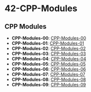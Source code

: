 # 42-CPP-Modules

## CPP Modules

- **CPP-Modules-00**: [CPP-Modules-00](https://github.com/facetint/42-CPP-Modules/tree/CPP-Module-00)  
- **CPP-Modules-01**: [CPP-Modules-01](https://github.com/facetint/42-CPP-Modules/tree/CPP-Module-01)  
- **CPP-Modules-02**: [CPP-Modules-02](https://github.com/facetint/42-CPP-Modules/tree/CPP-Module-02)  
- **CPP-Modules-03**: [CPP-Modules-03](https://github.com/facetint/42-CPP-Modules/tree/CPP-Module-03)  
- **CPP-Modules-04**: [CPP-Modules-04](https://github.com/facetint/42-CPP-Modules/tree/CPP-Module-04)  
- **CPP-Modules-05**: [CPP-Modules-05](https://github.com/facetint/42-CPP-Modules/tree/CPP-Module-05)  
- **CPP-Modules-06**: [CPP-Modules-06](https://github.com/facetint/42-CPP-Modules/tree/CPP-Module-06)  
- **CPP-Modules-07**: [CPP-Modules-07](https://github.com/facetint/42-CPP-Modules/tree/CPP-Module-07)  
- **CPP-Modules-08**: [CPP-Modules-08](https://github.com/facetint/42-CPP-Modules/tree/CPP-Module-08)  
- **CPP-Modules-09**: [CPP-Modules-09](https://github.com/facetint/42-CPP-Modules/tree/CPP-Module-09)  
